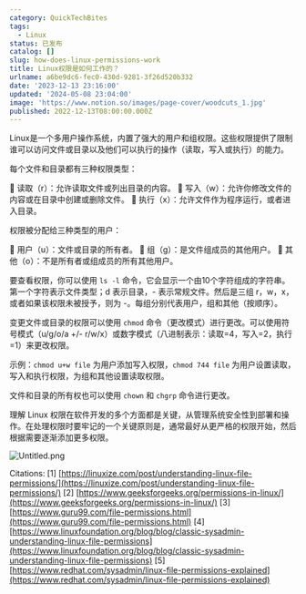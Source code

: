 ```yaml
---
category: QuickTechBites
tags:
  - Linux
status: 已发布
catalog: []
slug: how-does-linux-permissions-work
title: Linux权限是如何工作的？
urlname: a6be9dc6-fec0-430d-9281-3f26d520b332
date: '2023-12-13 23:16:00'
updated: '2024-05-08 23:04:00'
image: 'https://www.notion.so/images/page-cover/woodcuts_1.jpg'
published: 2022-12-13T08:00:00.000Z
---
```


Linux是一个多用户操作系统，内置了强大的用户和组权限。这些权限提供了限制谁可以访问文件或目录以及他们可以执行的操作（读取，写入或执行）的能力。


每个文件和目录都有三种权限类型：


🔸 读取（r）：允许读取文件或列出目录的内容。
🔸 写入（w）：允许你修改文件的内容或在目录中创建或删除文件。
🔸 执行（x）：允许文件作为程序运行，或者进入目录。


权限被分配给三种类型的用户：


🔸 用户（u）：文件或目录的所有者。
🔸 组（g）：是文件组成员的其他用户。
🔸 其他（o）：不是所有者或组成员的所有其他用户。


要查看权限，你可以使用 `ls -l` 命令，它会显示一个由10个字符组成的字符串。第一个字符表示文件类型；d 表示目录，- 表示常规文件。然后是三组 r，w，x，或者如果该权限未被授予，则为 -。每组分别代表用户，组和其他（按顺序）。


变更文件或目录的权限可以使用 `chmod` 命令（更改模式）进行更改。可以使用符号模式（u/g/o/a +/- r/w/x）或数字模式（八进制表示：读取=4，写入=2，执行=1）来更改权限。


示例：`chmod u+w file` 为用户添加写入权限，`chmod 744 file` 为用户设置读取，写入和执行权限，为组和其他设置读取权限。


文件和目录的所有权也可以使用 `chown` 和 `chgrp` 命令进行更改。


理解 Linux 权限在软件开发的多个方面都是关键，从管理系统安全性到部署和操作。在处理权限时要牢记的一个关键原则是，通常最好从更严格的权限开始，然后根据需要逐渐添加更多权限。


![Untitled.png](https://prod-files-secure.s3.us-west-2.amazonaws.com/5d24fe63-e567-4804-86f9-9fdc62e13082/332b89ee-9c33-4950-8a69-32c3d1ff2c69/Untitled.png?X-Amz-Algorithm=AWS4-HMAC-SHA256&X-Amz-Content-Sha256=UNSIGNED-PAYLOAD&X-Amz-Credential=ASIAZI2LB466XKAESQJQ%2F20250323%2Fus-west-2%2Fs3%2Faws4_request&X-Amz-Date=20250323T213311Z&X-Amz-Expires=3600&X-Amz-Security-Token=IQoJb3JpZ2luX2VjEIT%2F%2F%2F%2F%2F%2F%2F%2F%2F%2FwEaCXVzLXdlc3QtMiJIMEYCIQDSllhEksdrTGnfibnkrvOyznmqyBr8rLfH02SUHdrVgQIhAOJ40aLf7e2%2FA%2BVeAN90Or8hFGUh6NvYdqSo0Hp1ZthUKogECN3%2F%2F%2F%2F%2F%2F%2F%2F%2F%2FwEQABoMNjM3NDIzMTgzODA1IgzNlcZ2bDhPrt9jkNMq3AP7S6Uy8JoTNHvsJmp9Xahb0NDh3UO9DCNL9Z6RP1Qc1vhkP51HWxzqayEa75qs8WYZQ14vdvlH5ipwhlgTSw2HYawj1452hBlUwMxlIAMzyRdrZ%2BSP5PbzXYnMLxxJ6t8CsyCwP%2FTO9WiGA40lVTGgvkEwHvRknQAj%2FOixorEv9V3kXCEF4%2BFP1GMSEd6fILk%2Fc3HHAYt4wP6acL%2FxNiL%2F9yPRPPWpuEEF1YpGIPfmCD5s8ArIDF%2Fumf4k6P27UJBN6jUgzORwWGogb675NSn6tC5IkWKFPqe9Uypersyu54HyG4Gwfojc6a2FD9MfHfJnVqfK9%2FH5BiNKt%2FuIgwuxGtgfr8d8C%2FSdadFSmsFL6uinWrctyJUCDfxAoRBo1FqC5L4JvWIePpcFc8rZeKJimwvjyPXh3X7%2F1mouz4otT09g%2BoOBWbr9Hm3Oq7y1q8mPsbSEPxMjNe6za0FgAinJ0FpmgTZ1YCCeQSu67qRVMqDQUib4EZyDEmdk2QHVxMNIeW3%2Fb%2BKz%2FneY%2FziGCBzXEwRVqxtUP2%2BAm1A12iQEH4HUQTlq9%2BRVmuKVpNmVh8X68QwhqmyO0jdNQsgrN7gk5Cg1eiXbw7kD0YwmpUfh%2B8t2C2%2FWdhmoVl6%2BRDDXyYG%2FBjqkAbXnhu3Pb1t7MWt7bfXZx7l9wRAt7wBIWkunS7piWb8sFiI%2BZG8AJ3dlMkYU9UXGte9YRS%2BQLZ8b1ZKoVyuomt8ed9356UZKyo8EyK7QuzLBulddPW0VF36C0%2Bd6Z4FAhOSlsfiegD%2BNqR3c5d1IUwq5SGR0qJssCvMLuSFv%2F2ChGWTCFmfc2eAeyOh8BhQRI0e%2F%2Bu08o9BSUlNDVt%2BfTlw7LGE3&X-Amz-Signature=3b6cb50f9cfbfc4ec5ec835586448b71f9168885431820e0773cc3079b7b94f0&X-Amz-SignedHeaders=host&x-id=GetObject)


Citations:
[1] [https://linuxize.com/post/understanding-linux-file-permissions/](https://linuxize.com/post/understanding-linux-file-permissions/)
[2] [https://www.geeksforgeeks.org/permissions-in-linux/](https://www.geeksforgeeks.org/permissions-in-linux/)
[3] [https://www.guru99.com/file-permissions.html](https://www.guru99.com/file-permissions.html)
[4] [https://www.linuxfoundation.org/blog/blog/classic-sysadmin-understanding-linux-file-permissions](https://www.linuxfoundation.org/blog/blog/classic-sysadmin-understanding-linux-file-permissions)
[5] [https://www.redhat.com/sysadmin/linux-file-permissions-explained](https://www.redhat.com/sysadmin/linux-file-permissions-explained)


